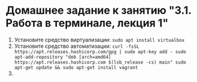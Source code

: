 # Домашнее задание к занятию "3.1. Работа в терминале, лекция 1"


1. Установите средство виртуализации:
   `sudo apt install virtualbox`
2. Установите средство автоматизации:
   `curl -fsSL https://apt.releases.hashicorp.com/gpg | sudo apt-key add -
   sudo apt-add-repository "deb [arch=amd64] https://apt.releases.hashicorp.com $(lsb_release -cs) main"
   sudo apt-get update && sudo apt-get install vagrant  `
3. 

